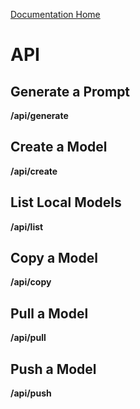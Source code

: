 [Documentation Home](./README.md)

# API

## Generate a Prompt
**/api/generate**

## Create a Model
**/api/create**

## List Local Models
**/api/list**

## Copy a Model
**/api/copy**

## Pull a Model
**/api/pull**

## Push a Model
**/api/push**